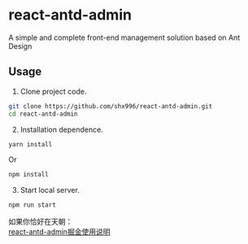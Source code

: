 # react-antd-admin

A simple and complete front-end management solution based on Ant Design

## Usage

1. Clone project code.

```bash
git clone https://github.com/shx996/react-antd-admin.git
cd react-antd-admin
```

2. Installation dependence.

```bash
yarn install
```

Or

```bash
npm install
```

3. Start local server.

```bash
npm run start
```

如果你恰好在天朝：   
[react-antd-admin掘金使用说明](https://juejin.im/post/5c6136656fb9a049e30891ed)